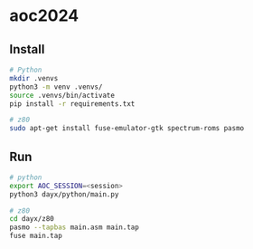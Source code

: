 # aoc2024

## Install

```bash
# Python
mkdir .venvs
python3 -m venv .venvs/
source .venvs/bin/activate
pip install -r requirements.txt

# z80
sudo apt-get install fuse-emulator-gtk spectrum-roms pasmo
```

## Run

```bash
# python
export AOC_SESSION=<session>
python3 dayx/python/main.py

# z80
cd dayx/z80
pasmo --tapbas main.asm main.tap
fuse main.tap
```